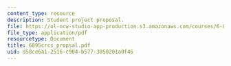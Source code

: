 ```yaml
---
content_type: resource
description: Student project proposal.
file: https://ol-ocw-studio-app-production.s3.amazonaws.com/courses/6-895-theory-of-parallel-systems-sma-5509-fall-2003/d58ce6a12516c904b5773950201a0f46_6895crcs_propsal.pdf
file_type: application/pdf
resourcetype: Document
title: 6895crcs_propsal.pdf
uid: d58ce6a1-2516-c904-b577-3950201a0f46
---
```

